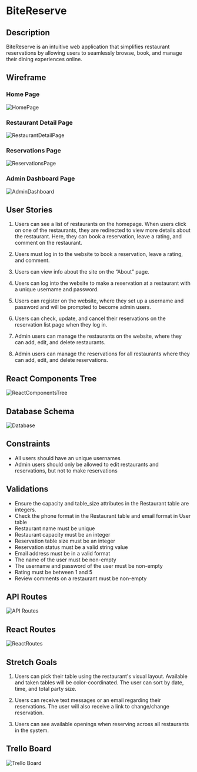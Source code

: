 # BiteReserve

<!-- Headings -->

## Description

BiteReserve is an intuitive web application that simplifies restaurant reservations by allowing users to seamlessly browse, book, and manage their dining experiences online.

## Wireframe

### Home Page

![HomePage](./planning/HomePage.png)

### Restaurant Detail Page

![RestaurantDetailPage](./planning/RestaurantDetailPage.png)

### Reservations Page

![ReservationsPage](./planning/Wireframe.png)

### Admin Dashboard Page

![AdminDashboard](./planning/Wireframe.png)

## User Stories

1. Users can see a list of restaurants on the homepage. When users click on one of the restaurants, they are redirected to view more details about the restaurant. Here, they can book a reservation, leave a rating, and comment on the restaurant.

2. Users must log in to the website to book a reservation, leave a rating, and comment.

3. Users can view info about the site on the “About” page.

4. Users can log into the website to make a reservation at a restaurant with a unique username and password.

5. Users can register on the website, where they set up a username and password and will be prompted to become admin users.

6. Users can check, update, and cancel their reservations on the reservation list page when they log in.

7. Admin users can manage the restaurants on the website, where they can add, edit, and delete restaurants.
8. Admin users can manage the reservations for all restaurants where they can add, edit, and delete reservations.

## React Components Tree

![ReactComponentsTree](./planning/ComponentTree.png)

## Database Schema

![Database](./planning/Database.png)

## Constraints

- All users should have an unique usernames
- Admin users should only be allowed to edit restaurants and reservations, but not to make reservations

## Validations

- Ensure the capacity and table_size attributes in the Restaurant table are integers.
- Check the phone format in the Restaurant table and email format in User table
- Restaurant name must be unique
- Restaurant capacity must be an integer
- Reservation table size must be an integer
- Reservation status must be a valid string value
- Email address must be in a valid format
- The name of the user must be non-empty
- The username and password of the user must be non-empty
- Rating must be between 1 and 5
- Review comments on a restaurant must be non-empty

## API Routes

![API Routes](./planning/)

## React Routes

![ReactRoutes](./planning/ReactRoutes.png)

## Stretch Goals

1. Users can pick their table using the restaurant's visual layout. Available and taken tables will be color-coordinated. The user can sort by date, time, and total party size.

2. Users can receive text messages or an email regarding their reservations. The user will also receive a link to change/change reservation.

3. Users can see available openings when reserving across all restaurants in the system.

## Trello Board

![Trello Board](./planning/TrelloBoard.png)

